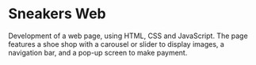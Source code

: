 # Sneakers Web
Development of a web page, using HTML, CSS and JavaScript. The page features a shoe shop with a carousel or slider to display images, a navigation bar, and a pop-up screen to make payment.
